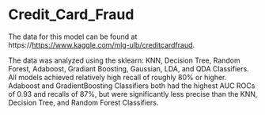 # Credit_Card_Fraud

The data for this model can be found at https://https://www.kaggle.com/mlg-ulb/creditcardfraud.

The data was analyzed using the sklearn: KNN, Decision Tree, Random Forest, Adaboost, Gradiant Boosting, Gaussian, LDA, and QDA Classifiers. All models achieved relatively high recall of roughly 80% or higher. Adaboost and GradientBoosting Classifiers both had the highest AUC ROCs of 0.93 and recalls of 87%, but were significantly less precise than the KNN, Decision Tree, and Random Forest Classifiers.
